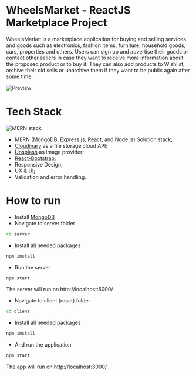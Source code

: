 # WheelsMarket - ReactJS Marketplace Project

WheelsMarket is a marketplace application for buying and selling services and goods such as electronics, fashion items, furniture, household goods, cars, properties and others. Users can sign up and advertise their goods or contact other sellers in case they want to receive more information about the proposed product or to buy it. They can also add products to Wishlist, archive their old sells or unarchive them if they want to be public again after some time. 


![Preview](https://res.cloudinary.com/silenceiv/image/upload/v1617894482/all-for-you-mockup_dafr6c.jpg)

# Tech Stack

![MERN stack](https://res.cloudinary.com/silenceiv/image/upload/c_fill,h_205,w_512/v1617484581/mern_sakbwj.png)

- MERN (MongoDB, Express.js, React, and Node.js) Solution stack;
- [Cloudinary](https://cloudinary.com/) as a file storage cloud API;
- [Unsplash](https://unsplash.com/) as image provider;
- [React-Bootstrap](https://react-bootstrap.github.io/);
- Responsive Design;
- UX & UI;
- Validation and error handling.

# How to run 

- Install [MongoDB](https://www.mongodb.com/try/download)
- Navigate to server folder
```bash
cd server
```
- Install all needed packages
```bash
npm install
```
- Run the server
```bash
npm start
```
The server will run on http://localhost:5000/

- Navigate to client (react) folder
```bash
cd client
```
- Install all needed packages
```bash
npm install
```
- And run the application
```bash
npm start
```
The app will run on http://localhost:3000/

